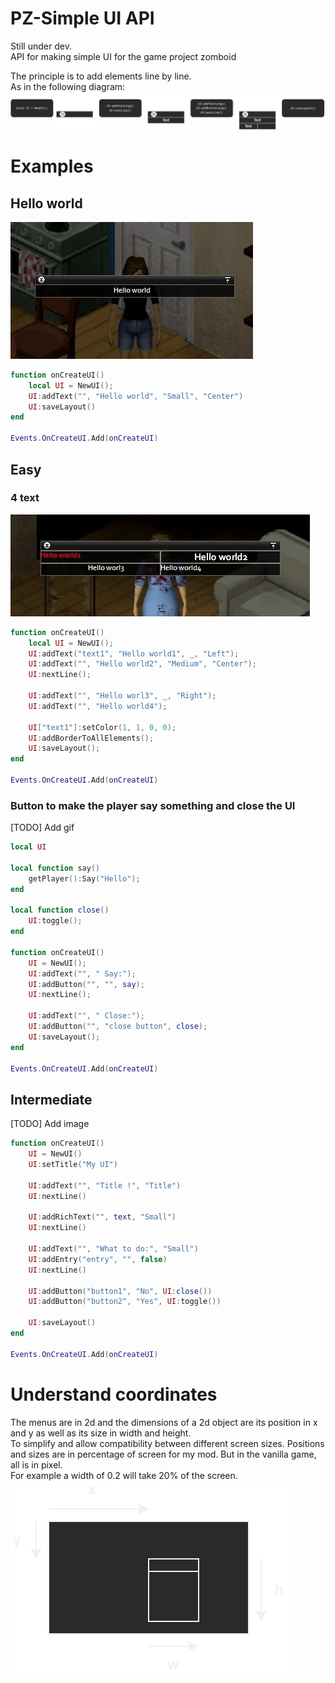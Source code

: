 # PZ-Simple UI API
Still under dev.  
API for making simple UI for the game project zomboid

The principle is to add elements line by line.  
As in the following diagram:
![alt text](https://github.com/MrBounty/PZ-UI_API/blob/main/images/Shema.drawio.png)

# Examples
## Hello world
![alt text](https://github.com/MrBounty/PZ-UI_API/blob/main/images/HelloWorld.jpg)
```lua
function onCreateUI()
    local UI = NewUI();
    UI:addText("", "Hello world", "Small", "Center")
    UI:saveLayout()
end

Events.OnCreateUI.Add(onCreateUI)
```

## Easy
### 4 text
![alt text](https://github.com/MrBounty/PZ-UI_API/blob/main/images/Hello%20x4.jpg)
```lua
function onCreateUI()
    local UI = NewUI();
    UI:addText("text1", "Hello world1", _, "Left");
    UI:addText("", "Hello world2", "Medium", "Center");
    UI:nextLine();

    UI:addText("", "Hello worl3", _, "Right");
    UI:addText("", "Hello world4");

    UI["text1"]:setColor(1, 1, 0, 0);
    UI:addBorderToAllElements();
    UI:saveLayout();
end

Events.OnCreateUI.Add(onCreateUI)
```

### Button to make the player say something and close the UI
[TODO] Add gif
```lua
local UI

local function say()
    getPlayer():Say("Hello");
end

local function close()
    UI:toggle();
end
    
function onCreateUI()
    UI = NewUI();
    UI:addText("", " Say:");
    UI:addButton("", "", say);
    UI:nextLine();
    
    UI:addText("", " Close:");
    UI:addButton("", "close button", close);
    UI:saveLayout();
end

Events.OnCreateUI.Add(onCreateUI)
```

## Intermediate
[TODO] Add image
```lua
function onCreateUI()
    UI = NewUI()
    UI:setTitle("My UI")

    UI:addText("", "Title !", "Title")
    UI:nextLine()

    UI:addRichText("", text, "Small")
    UI:nextLine()

    UI:addText("", "What to do:", "Small")
    UI:addEntry("entry", "", false)
    UI:nextLine()

    UI:addButton("button1", "No", UI:close())
    UI:addButton("button2", "Yes", UI:toggle())

    UI:saveLayout()
end

Events.OnCreateUI.Add(onCreateUI)
```

# Understand coordinates
The menus are in 2d and the dimensions of a 2d object are its position in x and y as well as its size in width and height.  
To simplify and allow compatibility between different screen sizes. Positions and sizes are in percentage of screen for my mod. But in the vanilla game, all is in pixel.  
For example a width of 0.2 will take 20% of the screen.  
![alt text](https://github.com/MrBounty/PZ-UI_API/blob/main/images/schema2d%20(1).png)
